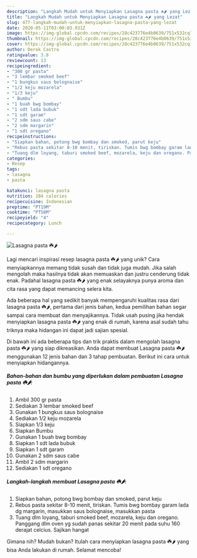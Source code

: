 ```yaml
---
description: "Langkah Mudah untuk Menyiapkan Lasagna pasta ☘️🌶 yang Lezat"
title: "Langkah Mudah untuk Menyiapkan Lasagna pasta ☘️🌶 yang Lezat"
slug: 477-langkah-mudah-untuk-menyiapkan-lasagna-pasta-yang-lezat
date: 2020-05-11T03:00:03.931Z
image: https://img-global.cpcdn.com/recipes/28c423776e4b0639/751x532cq70/lasagna-pasta-☘️🌶-foto-resep-utama.jpg
thumbnail: https://img-global.cpcdn.com/recipes/28c423776e4b0639/751x532cq70/lasagna-pasta-☘️🌶-foto-resep-utama.jpg
cover: https://img-global.cpcdn.com/recipes/28c423776e4b0639/751x532cq70/lasagna-pasta-☘️🌶-foto-resep-utama.jpg
author: Derek Castro
ratingvalue: 3.8
reviewcount: 13
recipeingredient:
- "300 gr pasta"
- "3 lembar smoked beef"
- "1 bungkus saus bolognaise"
- "1/2 keju mozarela"
- "1/3 keju"
- " Bumbu"
- "1 buah bwg bombay"
- "1 sdt lada bubuk"
- "1 sdt garam"
- "2 sdm saus cabe"
- "2 sdm margarin"
- "1 sdt oregano"
recipeinstructions:
- "Siapkan bahan, potong bwg bombay dan smoked, parut keju"
- "Rebus pasta sekitar 8-10 menit, tiriskan. Tumis bwg bombay garam lada dg margarin, masukkan saus bolognaise, masukkan pasta"
- "Tuang dlm loyang, taburi smoked beef, mozarela, keju dan oregano. Panggang dlm oven yg sudah panas sekitar 20 menit pada suhu 160 derajat celcius. Sajikan hangat"
categories:
- Resep
tags:
- lasagna
- pasta

katakunci: lasagna pasta 
nutrition: 284 calories
recipecuisine: Indonesian
preptime: "PT19M"
cooktime: "PT58M"
recipeyield: "4"
recipecategory: Lunch

---
```



![Lasagna pasta ☘️🌶](https://img-global.cpcdn.com/recipes/28c423776e4b0639/751x532cq70/lasagna-pasta-☘️🌶-foto-resep-utama.jpg)

Lagi mencari inspirasi resep lasagna pasta ☘️🌶 yang unik? Cara menyiapkannya memang tidak susah dan tidak juga mudah. Jika salah mengolah maka hasilnya tidak akan memuaskan dan justru cenderung tidak enak. Padahal lasagna pasta ☘️🌶 yang enak selayaknya punya aroma dan cita rasa yang dapat memancing selera kita.



Ada beberapa hal yang sedikit banyak mempengaruhi kualitas rasa dari lasagna pasta ☘️🌶, pertama dari jenis bahan, kedua pemilihan bahan segar sampai cara membuat dan menyajikannya. Tidak usah pusing jika hendak menyiapkan lasagna pasta ☘️🌶 yang enak di rumah, karena asal sudah tahu triknya maka hidangan ini dapat jadi sajian spesial.


Di bawah ini ada beberapa tips dan trik praktis dalam mengolah lasagna pasta ☘️🌶 yang siap dikreasikan. Anda dapat membuat Lasagna pasta ☘️🌶 menggunakan 12 jenis bahan dan 3 tahap pembuatan. Berikut ini cara untuk menyiapkan hidangannya.

<!--inarticleads1-->

##### Bahan-bahan dan bumbu yang diperlukan dalam pembuatan Lasagna pasta ☘️🌶:

1. Ambil 300 gr pasta
1. Sediakan 3 lembar smoked beef
1. Gunakan 1 bungkus saus bolognaise
1. Sediakan 1/2 keju mozarela
1. Siapkan 1/3 keju
1. Siapkan  Bumbu
1. Gunakan 1 buah bwg bombay
1. Siapkan 1 sdt lada bubuk
1. Siapkan 1 sdt garam
1. Gunakan 2 sdm saus cabe
1. Ambil 2 sdm margarin
1. Sediakan 1 sdt oregano




<!--inarticleads2-->

##### Langkah-langkah membuat Lasagna pasta ☘️🌶:

1. Siapkan bahan, potong bwg bombay dan smoked, parut keju
1. Rebus pasta sekitar 8-10 menit, tiriskan. Tumis bwg bombay garam lada dg margarin, masukkan saus bolognaise, masukkan pasta
1. Tuang dlm loyang, taburi smoked beef, mozarela, keju dan oregano. Panggang dlm oven yg sudah panas sekitar 20 menit pada suhu 160 derajat celcius. Sajikan hangat




Gimana nih? Mudah bukan? Itulah cara menyiapkan lasagna pasta ☘️🌶 yang bisa Anda lakukan di rumah. Selamat mencoba!
